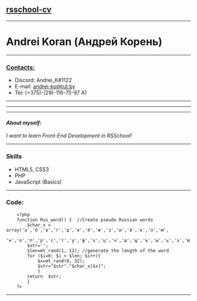 ## [rsschool-cv](https://app.rs.school)
***

# Andrei Koran (Андрей Корень)

---

### [Contacts:](#)
  * Discord: Andrei_K#1122
  * E-mail: andrei-ko@tut.by
  * Tel: (+375)-(29)-116-75-97 A1

***
***
***
#### _About myself:_
_I want to learn Front-End Development in RSSchool!_ 

***
### Skills
  + HTML5, CSS3
  + PHP
  + JavaScript (Basics)

---

###  Code:
 
        <?php 
        function Rus_word() {  //Create pseudo Russian words
            $char_x = array('а','б','в','г','д','е','ё','ж','з','и','й','к','л','м', 
            'н','о','п','р','с','т','у','ф','х','ц','ч','ш','щ','ъ','ы','ь','э','ю','я');
            $str='';
            $len=mt_rand(1, 12); //generate the length of the word
            for ($i=0; $i < $len; $i++){ 
                $x=mt_rand(0, 32);
                $str="$str"."$char_x[$x]";
                }
            return  $str;
            }
        ?>

---
